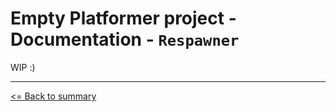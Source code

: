 # Empty Platformer project - Documentation - `Respawner`

WIP :)

---

[<= Back to summary](./README.md)